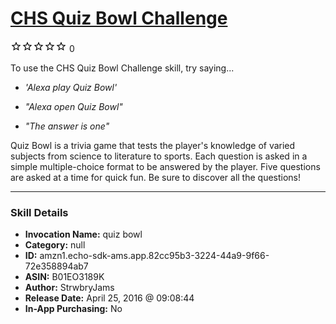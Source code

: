 # [CHS Quiz Bowl Challenge](http://alexa.amazon.com/#skills/amzn1.echo-sdk-ams.app.82cc95b3-3224-44a9-9f66-72e358894ab7)
![0 stars](../../images/ic_star_border_black_18dp_1x.png)![0 stars](../../images/ic_star_border_black_18dp_1x.png)![0 stars](../../images/ic_star_border_black_18dp_1x.png)![0 stars](../../images/ic_star_border_black_18dp_1x.png)![0 stars](../../images/ic_star_border_black_18dp_1x.png) 0

To use the CHS Quiz Bowl Challenge skill, try saying...

* *'Alexa play Quiz Bowl'*

* *"Alexa open Quiz Bowl"*

* *"The answer is one"*

Quiz Bowl is a trivia game that tests the player's knowledge of varied subjects from science to literature to sports.  Each question is asked in a simple multiple-choice format to be answered by the player.  Five questions are asked at a time for quick fun.  Be sure to discover all the questions!

***

### Skill Details

* **Invocation Name:** quiz bowl
* **Category:** null
* **ID:** amzn1.echo-sdk-ams.app.82cc95b3-3224-44a9-9f66-72e358894ab7
* **ASIN:** B01EO3189K
* **Author:** StrwbryJams
* **Release Date:** April 25, 2016 @ 09:08:44
* **In-App Purchasing:** No
